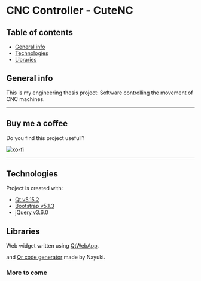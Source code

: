 CNC Controller - CuteNC
============
## Table of contents
* [General info](#general-info)
* [Technologies](#technologies)
* [Libraries](#libraries)

## General info
This is my engineering thesis project: Software controlling the movement of CNC machines.

---
## Buy me a coffee

Do you find this project usefull?

[![ko-fi](https://ko-fi.com/img/githubbutton_sm.svg)](https://ko-fi.com/I3I17I6WR)

---

## Technologies
Project is created with:
* [Qt v5.15.2](https://www.qt.io/)
* [Bootstrap v5.1.3](https://getbootstrap.com/)
* [jQuery v3.6.0](https://jquery.com/)
	
## Libraries
Web widget written using [QtWebApp](http://stefanfrings.de/qtwebapp/index-en.html).

and [Qr code generator](https://github.com/nayuki/QR-Code-generator) made by Nayuki.


### More to come
